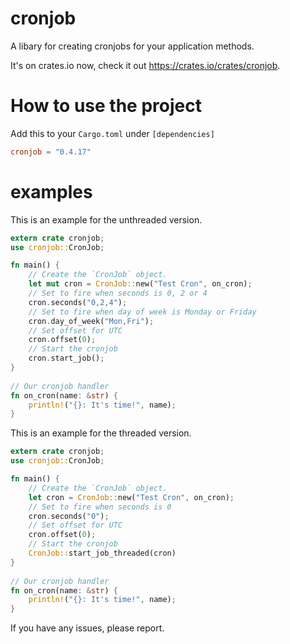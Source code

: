 # cronjob
A libary for creating cronjobs for your application methods.

It's on crates.io now, check it out https://crates.io/crates/cronjob.

How to use the project
======================

Add this to your `Cargo.toml` under `[dependencies]`
``` toml
cronjob = "0.4.17"
```

examples
==========
This is an example for the unthreaded version.

```rust
extern crate cronjob;
use cronjob::CronJob;

fn main() {
    // Create the `CronJob` object.
    let mut cron = CronJob::new("Test Cron", on_cron);
    // Set to fire when seconds is 0, 2 or 4
    cron.seconds("0,2,4");
    // Set to fire when day of week is Monday or Friday
    cron.day_of_week("Mon,Fri");
    // Set offset for UTC
    cron.offset(0);
    // Start the cronjob
    cron.start_job();
}
    
// Our cronjob handler
fn on_cron(name: &str) {
    println!("{}: It's time!", name);
}
```

This is an example for the threaded version.

```rust
extern crate cronjob;
use cronjob::CronJob;

fn main() {
    // Create the `CronJob` object.
    let cron = CronJob::new("Test Cron", on_cron);
    // Set to fire when seconds is 0
    cron.seconds("0");
    // Set offset for UTC
    cron.offset(0);
    // Start the cronjob
    CronJob::start_job_threaded(cron)
}
    
// Our cronjob handler
fn on_cron(name: &str) {
    println!("{}: It's time!", name);
}
```

If you have any issues, please report.
